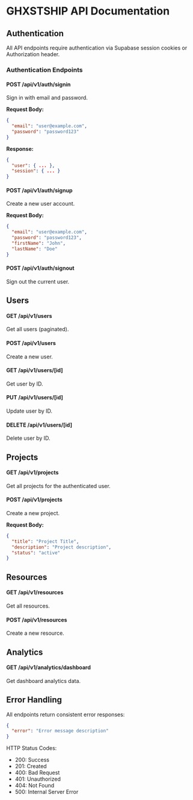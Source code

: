 # GHXSTSHIP API Documentation

## Authentication

All API endpoints require authentication via Supabase session cookies or Authorization header.

### Authentication Endpoints

#### POST /api/v1/auth/signin
Sign in with email and password.

**Request Body:**
```json
{
  "email": "user@example.com",
  "password": "password123"
}
```

**Response:**
```json
{
  "user": { ... },
  "session": { ... }
}
```

#### POST /api/v1/auth/signup
Create a new user account.

**Request Body:**
```json
{
  "email": "user@example.com",
  "password": "password123",
  "firstName": "John",
  "lastName": "Doe"
}
```

#### POST /api/v1/auth/signout
Sign out the current user.

## Users

#### GET /api/v1/users
Get all users (paginated).

#### POST /api/v1/users
Create a new user.

#### GET /api/v1/users/[id]
Get user by ID.

#### PUT /api/v1/users/[id]
Update user by ID.

#### DELETE /api/v1/users/[id]
Delete user by ID.

## Projects

#### GET /api/v1/projects
Get all projects for the authenticated user.

#### POST /api/v1/projects
Create a new project.

**Request Body:**
```json
{
  "title": "Project Title",
  "description": "Project description",
  "status": "active"
}
```

## Resources

#### GET /api/v1/resources
Get all resources.

#### POST /api/v1/resources
Create a new resource.

## Analytics

#### GET /api/v1/analytics/dashboard
Get dashboard analytics data.

## Error Handling

All endpoints return consistent error responses:

```json
{
  "error": "Error message description"
}
```

HTTP Status Codes:
- 200: Success
- 201: Created
- 400: Bad Request
- 401: Unauthorized
- 404: Not Found
- 500: Internal Server Error

